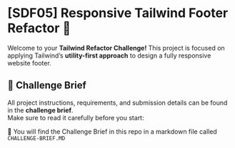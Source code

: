 # [SDF05] Responsive Tailwind Footer Refactor 🦶

Welcome to your **Tailwind Refactor Challenge!** This project is focused on applying Tailwind’s **utility-first approach** to design a fully responsive website footer.  


## 📖 Challenge Brief  

All project instructions, requirements, and submission details can be found in the **challenge brief**.  
Make sure to read it carefully before you start:  

🔗 You will find the Challenge Brief in this repo in a markdown file called `CHALLENGE-BRIEF.MD`